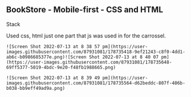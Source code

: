 ## BookStore   - Mobile-first - CSS and HTML
Stack 

Used css, html just one part that js was used in for the carrossel.  
     
```
![Screen Shot 2022-07-13 at 8 38 57 pm](https://user-images.githubusercontent.com/87931081/178735418-9ef21243-c8f0-4dd1-ab6c-b0986685377e.png)![Screen Shot 2022-07-13 at 8 40 07 pm](https://user-images.githubusercontent.com/87931081/178735648-69ff5377-5019-4bdc-9e20-f48fb1988665.png)

![Screen Shot 2022-07-13 at 8 39 49 pm](https://user-images.githubusercontent.com/87931081/178735564-d62beddc-807f-406b-b038-bb9eff49ad9a.png)
